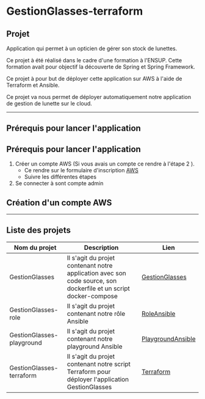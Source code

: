 # GestionGlasses-terraform

## Projet

Application qui permet à un opticien de gérer son stock de lunettes.

Ce projet à été réalisé dans le cadre d'une formation à l'ENSUP. Cette formation avait pour objectif la découverte de Spring et Spring Framework.

Ce projet à pour but de déployer cette application sur AWS à l'aide de Terraform et Ansible.

Ce projet va nous permet de déployer automatiquement notre application de gestion de lunette sur le cloud.

---
## Prérequis pour lancer l'application

## Prérequis pour lancer l'application

1. Créer un compte AWS (Si vous avais un compte ce rendre à l'étape 2 ).
   * Ce rendre sur le formulaire d'inscription [AWS](https://portal.aws.amazon.com/billing/signup#/start)
   * Suivre les différentes étapes
2. Se connecter à sont compte admin 

## Création d'un compte AWS

---
## Liste des projets

Nom du projet | Description | Lien
---|---|----
GestionGlasses | Il s'agit du projet contenant notre application avec son code source, son dockerfile et un script docker-compose | [GestionGlasses](https://github.com/brikema/GestionGlasses)
GestionGlasses-role | Il s'agit du projet contenant notre rôle Ansible | [RoleAnsible](https://github.com/asemin08/GestionGlasses-role)
GestionGlasses-playground | Il s'agit du projet contenant notre playground Ansible | [PlaygroundAnsible](https://github.com/asemin08/GestionGlasses-playground)
GestionGlasses-terraform | Il s'agit du projet contenant notre script Terraform pour déployer l'application GestionGlasses | [Terraform](https://github.com/asemin08/GestionGlasses-terraform)
